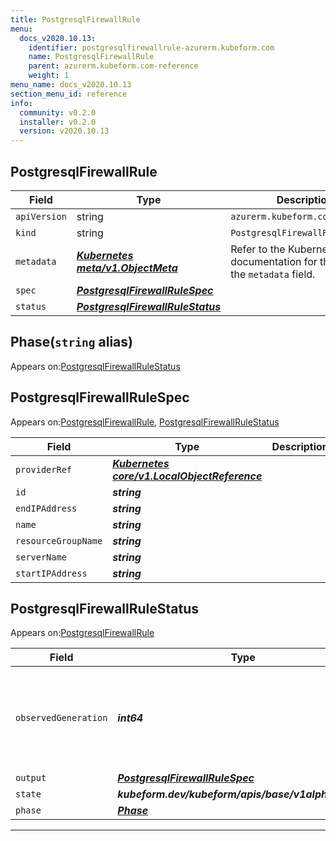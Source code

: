 ```yaml
---
title: PostgresqlFirewallRule
menu:
  docs_v2020.10.13:
    identifier: postgresqlfirewallrule-azurerm.kubeform.com
    name: PostgresqlFirewallRule
    parent: azurerm.kubeform.com-reference
    weight: 1
menu_name: docs_v2020.10.13
section_menu_id: reference
info:
  community: v0.2.0
  installer: v0.2.0
  version: v2020.10.13
---
```


## PostgresqlFirewallRule
| Field | Type | Description |
| ------ | ----- | ----------- |
| `apiVersion` | string | `azurerm.kubeform.com/v1alpha1` |
|    `kind` | string | `PostgresqlFirewallRule` |
| `metadata` | ***[Kubernetes meta/v1.ObjectMeta](https://kubernetes.io/docs/reference/generated/kubernetes-api/v1.13/#objectmeta-v1-meta)***|Refer to the Kubernetes API documentation for the fields of the `metadata` field.|
| `spec` | ***[PostgresqlFirewallRuleSpec](#postgresqlfirewallrulespec)***||
| `status` | ***[PostgresqlFirewallRuleStatus](#postgresqlfirewallrulestatus)***||
## Phase(`string` alias)

Appears on:[PostgresqlFirewallRuleStatus](#postgresqlfirewallrulestatus)

## PostgresqlFirewallRuleSpec

Appears on:[PostgresqlFirewallRule](#postgresqlfirewallrule), [PostgresqlFirewallRuleStatus](#postgresqlfirewallrulestatus)

| Field | Type | Description |
| ------ | ----- | ----------- |
| `providerRef` | ***[Kubernetes core/v1.LocalObjectReference](https://kubernetes.io/docs/reference/generated/kubernetes-api/v1.13/#localobjectreference-v1-core)***||
| `id` | ***string***||
| `endIPAddress` | ***string***||
| `name` | ***string***||
| `resourceGroupName` | ***string***||
| `serverName` | ***string***||
| `startIPAddress` | ***string***||
## PostgresqlFirewallRuleStatus

Appears on:[PostgresqlFirewallRule](#postgresqlfirewallrule)

| Field | Type | Description |
| ------ | ----- | ----------- |
| `observedGeneration` | ***int64***| ***(Optional)*** Resource generation, which is updated on mutation by the API Server.|
| `output` | ***[PostgresqlFirewallRuleSpec](#postgresqlfirewallrulespec)***| ***(Optional)*** |
| `state` | ***kubeform.dev/kubeform/apis/base/v1alpha1.State***| ***(Optional)*** |
| `phase` | ***[Phase](#phase)***| ***(Optional)*** |
---
